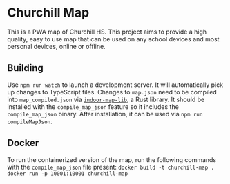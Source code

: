 # Churchill Map
This is a PWA map of Churchill HS. This project aims to provide a high quality, easy to use map that can be used on any school devices and most personal devices, online or offline.

## Building
Use `npm run watch` to launch a development server. It will automatically pick up changes to TypeScript files. Changes to `map.json` need to be compiled into `map_compiled.json` via [`indoor-map-lib`](https://gitlab.com/nvarner/indoor-map-lib), a Rust library. It should be installed with the `compile_map_json` feature so it includes the `compile_map_json` binary. After installation, it can be used via `npm run compileMapJson`.

## Docker
To run the containerized version of the map, run the following commands with the `compile_map_json` file present:
`docker build -t churchill-map .`
`docker run -p 10001:10001 churchill-map`